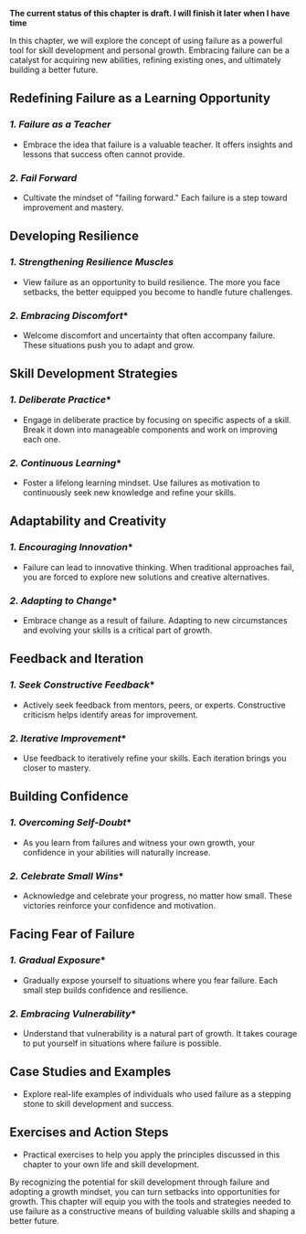 **The current status of this chapter is draft. I will finish it later when I have time**

In this chapter, we will explore the concept of using failure as a powerful tool for skill development and personal growth. Embracing failure can be a catalyst for acquiring new abilities, refining existing ones, and ultimately building a better future.

**Redefining Failure as a Learning Opportunity**
------------------------------------------------

### *1. Failure as a Teacher*

* Embrace the idea that failure is a valuable teacher. It offers insights and lessons that success often cannot provide.

### *2. Fail Forward*

* Cultivate the mindset of "failing forward." Each failure is a step toward improvement and mastery.

**Developing Resilience**
-------------------------

### *1. Strengthening Resilience Muscles*

* View failure as an opportunity to build resilience. The more you face setbacks, the better equipped you become to handle future challenges.

### *2. Embracing Discomfort*\*

* Welcome discomfort and uncertainty that often accompany failure. These situations push you to adapt and grow.

**Skill Development Strategies**
--------------------------------

### *1. Deliberate Practice*\*

* Engage in deliberate practice by focusing on specific aspects of a skill. Break it down into manageable components and work on improving each one.

### *2. Continuous Learning*\*

* Foster a lifelong learning mindset. Use failures as motivation to continuously seek new knowledge and refine your skills.

**Adaptability and Creativity**
-------------------------------

### *1. Encouraging Innovation*\*

* Failure can lead to innovative thinking. When traditional approaches fail, you are forced to explore new solutions and creative alternatives.

### *2. Adapting to Change*\*

* Embrace change as a result of failure. Adapting to new circumstances and evolving your skills is a critical part of growth.

**Feedback and Iteration**
--------------------------

### *1. Seek Constructive Feedback*\*

* Actively seek feedback from mentors, peers, or experts. Constructive criticism helps identify areas for improvement.

### *2. Iterative Improvement*\*

* Use feedback to iteratively refine your skills. Each iteration brings you closer to mastery.

**Building Confidence**
-----------------------

### *1. Overcoming Self-Doubt*\*

* As you learn from failures and witness your own growth, your confidence in your abilities will naturally increase.

### *2. Celebrate Small Wins*\*

* Acknowledge and celebrate your progress, no matter how small. These victories reinforce your confidence and motivation.

**Facing Fear of Failure**
--------------------------

### *1. Gradual Exposure*\*

* Gradually expose yourself to situations where you fear failure. Each small step builds confidence and resilience.

### *2. Embracing Vulnerability*\*

* Understand that vulnerability is a natural part of growth. It takes courage to put yourself in situations where failure is possible.

**Case Studies and Examples**
-----------------------------

* Explore real-life examples of individuals who used failure as a stepping stone to skill development and success.

**Exercises and Action Steps**
------------------------------

* Practical exercises to help you apply the principles discussed in this chapter to your own life and skill development.

By recognizing the potential for skill development through failure and adopting a growth mindset, you can turn setbacks into opportunities for growth. This chapter will equip you with the tools and strategies needed to use failure as a constructive means of building valuable skills and shaping a better future.
